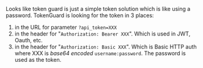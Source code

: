 Looks like token guard is just a simple token solution which is like using a password. TokenGuard is looking for the token in 3 places:

1. in the URL for parameter `?api_token=XXX`
2. in the header for "`Authorization: Bearer XXX`". Which is used in JWT, Oauth, etc.
3. in the header for "`Authorization: Basic XXX`". Which is Basic HTTP auth where XXX is _base64 encoded_ `username:password`. The password is used as the token.
